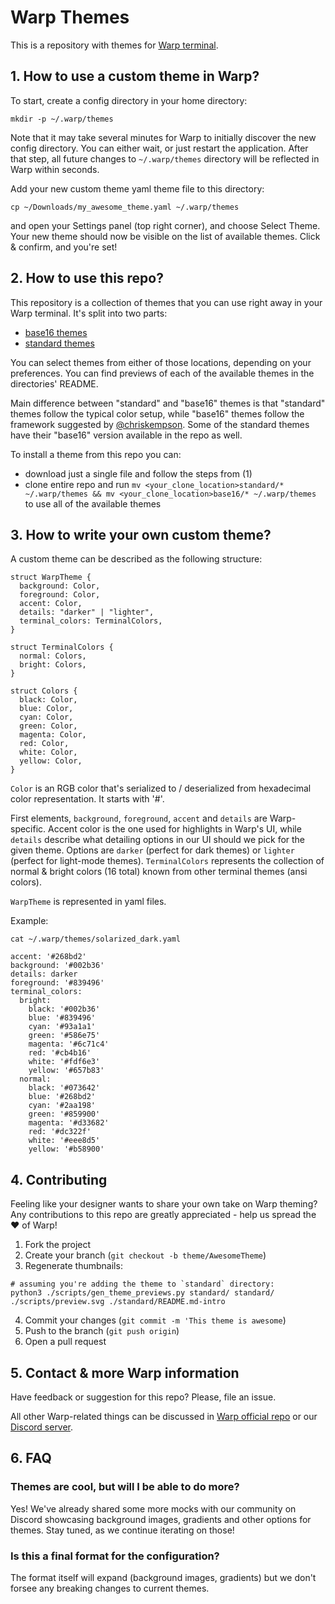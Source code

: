# Warp Themes
This is a repository with themes for [Warp terminal](https://www.warp.dev/).

## 1. How to use a custom theme in Warp?
To start, create a config directory in your home directory:
```
mkdir -p ~/.warp/themes
```
Note that it may take several minutes for Warp to initially discover the new config directory.
You can either wait, or just restart the application.
After that step, all future changes to `~/.warp/themes` directory will be reflected in Warp within seconds.

Add your new custom theme yaml theme file to this directory:
```
cp ~/Downloads/my_awesome_theme.yaml ~/.warp/themes
```
and open your Settings panel (top right corner), and choose Select Theme. Your new theme should now be visible on the list of available themes. Click & confirm, and you're set!


## 2. How to use this repo?
This repository is a collection of themes that you can use right away in your Warp terminal. 
It's split into two parts:
- [base16 themes](./base16/README.md)
- [standard themes](./standard/README.md)

You can select themes from either of those locations, depending on your preferences.
You can find previews of each of the available themes in the directories' README.

Main difference between "standard" and "base16" themes is that "standard" themes follow the typical color setup, while "base16" themes follow the framework suggested by [@chriskempson](https://github.com/chriskempson/base16).
Some of the standard themes have their "base16" version available in the repo as well.

To install a theme from this repo you can:
- download just a single file and follow the steps from (1)
- clone entire repo and run `mv <your_clone_location>standard/* ~/.warp/themes && mv <your_clone_location>base16/* ~/.warp/themes` to use all of the available themes

## 3. How to write your own custom theme?
A custom theme can be described as the following structure:
```
struct WarpTheme {
  background: Color,
  foreground: Color,
  accent: Color,
  details: "darker" | "lighter",
  terminal_colors: TerminalColors,
}

struct TerminalColors {
  normal: Colors,
  bright: Colors,
}

struct Colors {
  black: Color,
  blue: Color,
  cyan: Color,
  green: Color,
  magenta: Color,
  red: Color,
  white: Color,
  yellow: Color,
}
```

`Color` is an RGB color that's serialized to / deserialized from hexadecimal color representation. It starts with '#'.

First elements, `background`, `foreground`, `accent` and `details` are Warp-specific. 
Accent color is the one used for highlights in Warp's UI, while `details` describe what detailing options in our UI should we pick for the given theme. Options are `darker` (perfect for dark themes) or `lighter` (perfect for light-mode themes). 
`TerminalColors` represents the collection of normal & bright colors (16 total) known from other terminal themes (ansi colors).

`WarpTheme` is represented in yaml files.

Example:
```
cat ~/.warp/themes/solarized_dark.yaml

accent: '#268bd2'
background: '#002b36'
details: darker
foreground: '#839496'
terminal_colors:
  bright:
    black: '#002b36'
    blue: '#839496'
    cyan: '#93a1a1'
    green: '#586e75'
    magenta: '#6c71c4'
    red: '#cb4b16'
    white: '#fdf6e3'
    yellow: '#657b83'
  normal:
    black: '#073642'
    blue: '#268bd2'
    cyan: '#2aa198'
    green: '#859900'
    magenta: '#d33682'
    red: '#dc322f'
    white: '#eee8d5'
    yellow: '#b58900'
```

## 4. Contributing
Feeling like your designer wants to share your own take on Warp theming? Any contributions to this repo are greatly appreciated - help us spread the ♥ of Warp!

1. Fork the project
2. Create your branch (`git checkout -b theme/AwesomeTheme`)
3. Regenerate thumbnails:
```
# assuming you're adding the theme to `standard` directory:
python3 ./scripts/gen_theme_previews.py standard/ standard/ ./scripts/preview.svg ./standard/README.md-intro
```
4. Commit your changes (`git commit -m 'This theme is awesome`)
5. Push to the branch (`git push origin`)
6. Open a pull request

## 5. Contact & more Warp information
Have feedback or suggestion for this repo? Please, file an issue.

All other Warp-related things can be discussed in [Warp official repo](https://github.com/warpdotdev/warp) or our [Discord server](https://discord.gg/T2p5xFgpjr).


## 6. FAQ

### Themes are cool, but will I be able to do more?
Yes! We've already shared some more mocks with our community on Discord showcasing background images, gradients and other options for themes.
Stay tuned, as we continue iterating on those!

### Is this a final format for the configuration?
The format itself will expand (background images, gradients) but we don't forsee any breaking changes to current themes.

